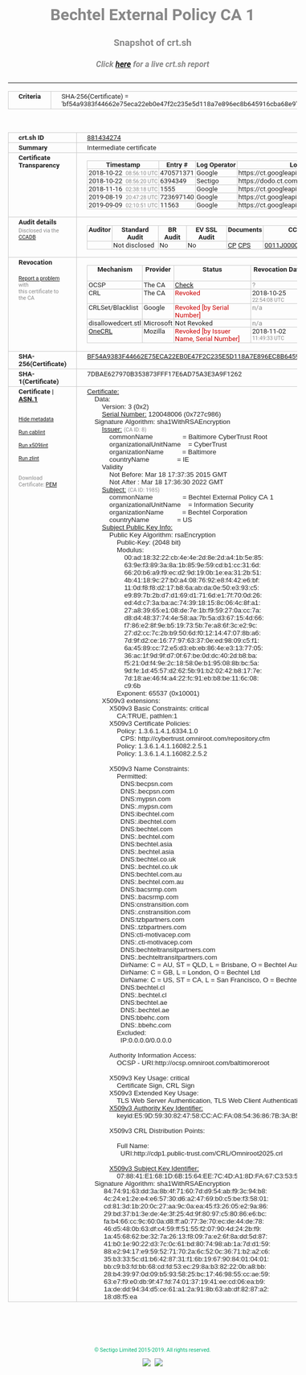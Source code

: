 # Bechtel External Policy CA 1
### Snapshot of crt.sh
##### Click [here](https://crt.sh/?q=BF54A9383F44662E75ECA22EB0E47F2C235E5D118A7E896EC8B645916CBA68E9) for a live crt.sh report

---
<!DOCTYPE HTML PUBLIC "-//W3C//DTD HTML 4.0 Transitional//EN">
<HTML>
<HEAD>
  <META http-equiv="Content-Type" content="text/html; charset=UTF-8">
  <TITLE>crt.sh | bf54a9383f44662e75eca22eb0e47f2c235e5d118a7e896ec8b645916cba68e9</TITLE>
  <META name="description" content="Free CT Log Certificate Search Tool from Sectigo (formerly Comodo CA)">
  <META name="keywords" content="crt.sh, CT, Certificate Transparency, Certificate Search, SSL Certificate, Sectigo, Comodo CA">
  <LINK href="//fonts.googleapis.com/css?family=Roboto+Mono|Roboto:400,400i,700,700i" rel="stylesheet">
  <STYLE type="text/css">
    a {
      white-space: nowrap;
    }
    body {
      color: #888888;
      font: 12pt Roboto, sans-serif;
      padding-top: 10px;
      text-align: center
    }
    form {
      margin: 0px
    }
    span {
      border-radius: 10px
    }
    span.heading {
      color: #888888;
      font: 12pt Roboto, sans-serif
    }
    span.title {
      background-color: #00B373;
      color: #FFFFFF;
      font: bold 18pt Roboto, sans-serif;
      padding: 0px 5px
    }
    span.text {
      color: #888888;
      font: 10pt Roboto, sans-serif
    }
    span.whiteongrey {
      background-color: #D9D9D6;
      color: #FFFFFF;
      font: bold 18pt Roboto, sans-serif;
      padding: 0px 5px
    }
    table {
      border-collapse: collapse;
      color: #222222;
      font: 10pt Roboto, sans-serif;
      margin-left: auto;
      margin-right: auto
    }
    table.options {
      border: none;
      margin-left: 10px
    }
    td, th {
      border: 1px solid #CCCCCC;
      padding: 0px 2px;
      text-align: left;
      vertical-align: top
    }
    td.outer, th.outer {
      border: 1px solid #CCCCCC;
      padding: 2px 20px;
      text-align: left
    }
    th.heading {
      color: #888888;
      font: bold italic 12pt Roboto, sans-serif;
      padding: 20px 0px 0px;
      text-align: center
    }
    th.options, td.options {
      border: none;
      vertical-align: middle
    }
    td.text {
      font: 10pt "Roboto Mono", sans-serif;
      padding: 2px 20px
    }
    td.heading {
      border: none;
      color: #888888;
      font: 12pt Roboto, sans-serif;
      padding-top: 20px;
      text-align: center
    }
    table.lint td, th {
      text-align: center
    }
    .button {
      background-color: #00B373;
      border-radius: 10px;
      color: #FFFFFF;
      font: bold 13pt Roboto, sans-serif
    }
    .copyright {
      font: 8pt Roboto, sans-serif;
      color: #00B373
    }
    .input {
      border: 1px solid #888888;
      font-weight: bold;
      text-align: center
    }
    .small {
      font: 8pt Roboto, sans-serif;
      color: #888888
    }
    .error {
      background-color: #FFDFDF;
      color: #CC0000;
      font-weight: bold
    }
    .fatal {
      background-color: #0000AA;
      color: #FFFFFF;
      font-weight: bold
    }
    .notice {
      background-color: #FFFFDF;
      color: #606000
    }
    .warning {
      background-color: #FFEFDF;
      color: #DF6000
    }
  </STYLE>
</HEAD>
<BODY>

<TABLE>
  <TR>
    <TH class="outer">Criteria</TH>
    <TD class="outer">SHA-256(Certificate) = 'bf54a9383f44662e75eca22eb0e47f2c235e5d118a7e896ec8b645916cba68e9'</TD>
  </TR>
</TABLE>
<BR>
<TABLE>
  <TR>
    <TH class="outer">crt.sh ID</TH>
    <TD class="outer"><A href="?id=881434274">881434274</A></TD>
  </TR>
  <TR>
    <TH class="outer">Summary</TH>
    <TD class="outer">Intermediate certificate</TD>
  </TR>
  <TR>
    <TH class="outer">Certificate<BR>Transparency</TH>
    <TD class="outer">
<TABLE class="options" style="margin-left:0px">
  <TR>
    <TH>Timestamp</TH>
    <TH>Entry #</TH>
    <TH>Log Operator</TH>
    <TH>Log URL</TH>
  </TR>
  <TR>
    <TD>2018-10-22&nbsp; <FONT class="small">08:56:10 UTC</FONT></TD>
    <TD>470571371</TD>
    <TD>Google</TD>
    <TD>https://ct.googleapis.com/rocketeer</TD>
  </TR>
  <TR>
    <TD>2018-10-22&nbsp; <FONT class="small">08:56:20 UTC</FONT></TD>
    <TD>6394349</TD>
    <TD>Sectigo</TD>
    <TD>https://dodo.ct.comodo.com</TD>
  </TR>
  <TR>
    <TD>2018-11-16&nbsp; <FONT class="small">02:38:18 UTC</FONT></TD>
    <TD>1555</TD>
    <TD>Google</TD>
    <TD>https://ct.googleapis.com/logs/argon2022</TD>
  </TR>
  <TR>
    <TD>2019-08-19&nbsp; <FONT class="small">20:47:28 UTC</FONT></TD>
    <TD>723697140</TD>
    <TD>Google</TD>
    <TD>https://ct.googleapis.com/pilot</TD>
  </TR>
  <TR>
    <TD>2019-09-09&nbsp; <FONT class="small">02:10:51 UTC</FONT></TD>
    <TD>11563</TD>
    <TD>Google</TD>
    <TD>https://ct.googleapis.com/logs/xenon2022</TD>
  </TR>
</TABLE>
    </TD>
  </TR>
  <TR>
    <TH class="outer">Audit details<BR>
      <DIV class="small" style="padding-top:3px">Disclosed via the
        <A href="//ccadb-public.secure.force.com/mozilla/PublicAllIntermediateCerts" target="_blank">CCADB</A></DIV>
    </TH>
    <TD class="outer">
<TABLE class="options" style="margin-left:0px">
  <TR>
    <TH>Auditor</TH>
    <TH>Standard Audit</TH>
    <TH>BR Audit</TH>
    <TH>EV SSL Audit</TH>
    <TH>Documents</TH>
    <TH>CCADB</TH>
    <TH>Root Owner / Certificate</TH>
  </TR>
  <TR>
    <TD style="vertical-align:middle"></TD>
    <TD>Not disclosed    <TD>No    <TD>No    <TD>
      <A href="https://content.digicert.com/wp-content/uploads/2019/04/DigiCert_CP_v418.pdf" target="blank">CP</A>
      <A href="https://content.digicert.com/wp-content/uploads/2019/04/DigiCert_CPS_v418.pdf" target="blank">CPS</A>
    </TD>
    <TD><A href="//ccadb.force.com/0011J00001JnbX6QAJ" target="_blank">0011J00001JnbX6QAJ</A></TD>
    <TD><A href="/?id=76">DigiCert</A></TD>
  </TR>
</TABLE>
    </TD>
  </TR>
  <TR>
    <TH class="outer">Revocation<BR><BR>
      <DIV class="small" style="padding-top:3px"><A href="?id=881434274&opt=problemreporting">Report a problem</A> with<BR>this certificate to the CA</DIV></TH>
    <TD class="outer">
      <TABLE class="options" style="margin-left:0px">
        <TR>
          <TH>Mechanism</TH>
          <TH>Provider</TH>
          <TH>Status</TH>
          <TH>Revocation Date</TH>
          <TH>Last Observed in CRL</TH>
          <TH>Last Checked <SPAN style="color:#CC0000;vertical-align:middle;font-size:70%;font-weight:normal">(Error)</SPAN></TH>
        </TR>
        <TR>
          <TD>OCSP</TD>
          <TD>The CA</TD>
          <TD><A href="?id=881434274&opt=ocsp">Check</A></TD>
          <TD><SPAN style="color:#888888">?</SPAN></TD>
          <TD><SPAN style="color:#888888">n/a</SPAN></TD>
          <TD><SPAN style="color:#888888">?</SPAN></TD>
        </TR>
        <TR>
          <TD>CRL</TD>
          <TD>The CA</TD>
          <TD><SPAN style="color:#CC0000">Revoked</SPAN></TD><TD>2018-10-25&nbsp; <FONT class="small">22:54:08 UTC</FONT></TD><TD>2019-11-27&nbsp; <FONT class="small">00:33:19 UTC</FONT></TD><TD>2019-12-04&nbsp; <FONT class="small">20:05:09 UTC</FONT></TD>
        </TR>
        <TR>
          <TD>CRLSet/Blacklist</TD>
          <TD>Google</TD>
          <TD><SPAN style="color:#CC0000">Revoked [by Serial Number]</SPAN></TD>
          <TD><SPAN style="color:#888888">n/a</SPAN></TD>
          <TD><SPAN style="color:#888888">n/a</SPAN></TD>
          <TD><SPAN style="color:#888888">n/a</SPAN></TD>
        </TR>
        <TR>
          <TD>disallowedcert.stl</TD>
          <TD>Microsoft</TD>
          <TD>Not Revoked</TD>
          <TD><SPAN style="color:#888888">n/a</SPAN></TD>
          <TD><SPAN style="color:#888888">n/a</SPAN></TD>
          <TD><SPAN style="color:#888888">n/a</SPAN></TD>
        </TR>
        <TR>
          <TD><A href="/mozilla-onecrl" target="_blank">OneCRL</A></TD>
          <TD>Mozilla</TD>
          <TD><SPAN style="color:#CC0000">Revoked [by Issuer Name, Serial Number]</SPAN></TD><TD>2018-11-02&nbsp; <FONT class="small">11:49:33 UTC</FONT></TD>
          <TD><SPAN style="color:#888888">n/a</SPAN></TD>
          <TD><SPAN style="color:#888888">n/a</SPAN></TD>
        </TR>
      </TABLE>
    </TD>
  </TR>
  <TR>
    <TH class="outer">SHA-256(Certificate)</TH>
    <TD class="outer"><A href="//censys.io/certificates/bf54a9383f44662e75eca22eb0e47f2c235e5d118a7e896ec8b645916cba68e9">BF54A9383F44662E75ECA22EB0E47F2C235E5D118A7E896EC8B645916CBA68E9</A></TD>
  </TR>
  <TR>
    <TH class="outer">SHA-1(Certificate)</TH>
    <TD class="outer">7DBAE627970B353873FFF17E6AD75A3E3A9F1262</TD>
  </TR>
  <TR>
    <TH class="outer">Certificate | <A href="?asn1=881434274">ASN.1</A>
      <SPAN class="small"><BR>
      <BR><BR><A href="?id=881434274&opt=nometadata">Hide metadata</A>
      <BR><BR><A href="?id=881434274&opt=cablint">Run cablint</A>
      <BR><BR><A href="?id=881434274&opt=x509lint">Run x509lint</A>
      <BR><BR><A href="?id=881434274&opt=zlint">Run zlint</A>
      <BR><BR><BR>Download Certificate: <A href="?d=881434274">PEM</A>
      </SPAN>
    </TH>
    <TD class="text"><A href="?d=881434274">Certificate:</A><BR>&nbsp;&nbsp;&nbsp;&nbsp;Data:<BR>&nbsp;&nbsp;&nbsp;&nbsp;&nbsp;&nbsp;&nbsp;&nbsp;Version:&nbsp;3&nbsp;(0x2)<BR>&nbsp;&nbsp;&nbsp;&nbsp;&nbsp;&nbsp;&nbsp;&nbsp;<A href="?serial=0727c986">Serial&nbsp;Number:</A>&nbsp;120048006&nbsp;(0x727c986)<BR>&nbsp;&nbsp;&nbsp;&nbsp;Signature&nbsp;Algorithm:&nbsp;sha1WithRSAEncryption<BR>&nbsp;&nbsp;&nbsp;&nbsp;&nbsp;&nbsp;&nbsp;&nbsp;<A href="?caid=8">Issuer:</A> <SPAN class="small">(CA ID: 8)</SPAN><BR>&nbsp;&nbsp;&nbsp;&nbsp;&nbsp;&nbsp;&nbsp;&nbsp;&nbsp;&nbsp;&nbsp;&nbsp;commonName&nbsp;&nbsp;&nbsp;&nbsp;&nbsp;&nbsp;&nbsp;&nbsp;&nbsp;&nbsp;&nbsp;&nbsp;&nbsp;&nbsp;&nbsp;&nbsp;=&nbsp;Baltimore&nbsp;CyberTrust&nbsp;Root<BR>&nbsp;&nbsp;&nbsp;&nbsp;&nbsp;&nbsp;&nbsp;&nbsp;&nbsp;&nbsp;&nbsp;&nbsp;organizationalUnitName&nbsp;&nbsp;&nbsp;&nbsp;=&nbsp;CyberTrust<BR>&nbsp;&nbsp;&nbsp;&nbsp;&nbsp;&nbsp;&nbsp;&nbsp;&nbsp;&nbsp;&nbsp;&nbsp;organizationName&nbsp;&nbsp;&nbsp;&nbsp;&nbsp;&nbsp;&nbsp;&nbsp;&nbsp;&nbsp;=&nbsp;Baltimore<BR>&nbsp;&nbsp;&nbsp;&nbsp;&nbsp;&nbsp;&nbsp;&nbsp;&nbsp;&nbsp;&nbsp;&nbsp;countryName&nbsp;&nbsp;&nbsp;&nbsp;&nbsp;&nbsp;&nbsp;&nbsp;&nbsp;&nbsp;&nbsp;&nbsp;&nbsp;&nbsp;&nbsp;=&nbsp;IE<BR>&nbsp;&nbsp;&nbsp;&nbsp;&nbsp;&nbsp;&nbsp;&nbsp;Validity<BR>&nbsp;&nbsp;&nbsp;&nbsp;&nbsp;&nbsp;&nbsp;&nbsp;&nbsp;&nbsp;&nbsp;&nbsp;Not&nbsp;Before:&nbsp;Mar&nbsp;18&nbsp;17:37:35&nbsp;2015&nbsp;GMT<BR>&nbsp;&nbsp;&nbsp;&nbsp;&nbsp;&nbsp;&nbsp;&nbsp;&nbsp;&nbsp;&nbsp;&nbsp;Not&nbsp;After&nbsp;:&nbsp;Mar&nbsp;18&nbsp;17:36:30&nbsp;2022&nbsp;GMT<BR>&nbsp;&nbsp;&nbsp;&nbsp;&nbsp;&nbsp;&nbsp;&nbsp;<A href="?caid=1985">Subject:</A> <SPAN class="small">(CA ID: 1985)</SPAN><BR>&nbsp;&nbsp;&nbsp;&nbsp;&nbsp;&nbsp;&nbsp;&nbsp;&nbsp;&nbsp;&nbsp;&nbsp;commonName&nbsp;&nbsp;&nbsp;&nbsp;&nbsp;&nbsp;&nbsp;&nbsp;&nbsp;&nbsp;&nbsp;&nbsp;&nbsp;&nbsp;&nbsp;&nbsp;=&nbsp;Bechtel&nbsp;External&nbsp;Policy&nbsp;CA&nbsp;1<BR>&nbsp;&nbsp;&nbsp;&nbsp;&nbsp;&nbsp;&nbsp;&nbsp;&nbsp;&nbsp;&nbsp;&nbsp;organizationalUnitName&nbsp;&nbsp;&nbsp;&nbsp;=&nbsp;Information&nbsp;Security<BR>&nbsp;&nbsp;&nbsp;&nbsp;&nbsp;&nbsp;&nbsp;&nbsp;&nbsp;&nbsp;&nbsp;&nbsp;organizationName&nbsp;&nbsp;&nbsp;&nbsp;&nbsp;&nbsp;&nbsp;&nbsp;&nbsp;&nbsp;=&nbsp;Bechtel&nbsp;Corporation<BR>&nbsp;&nbsp;&nbsp;&nbsp;&nbsp;&nbsp;&nbsp;&nbsp;&nbsp;&nbsp;&nbsp;&nbsp;countryName&nbsp;&nbsp;&nbsp;&nbsp;&nbsp;&nbsp;&nbsp;&nbsp;&nbsp;&nbsp;&nbsp;&nbsp;&nbsp;&nbsp;&nbsp;=&nbsp;US<BR>&nbsp;&nbsp;&nbsp;&nbsp;&nbsp;&nbsp;&nbsp;&nbsp;<A href="?spkisha256=f5a75de2bbfe29fa44381ddc57aeaafcb965f6eca2369ec3ec609959802402ce">Subject&nbsp;Public&nbsp;Key&nbsp;Info:</A><BR>&nbsp;&nbsp;&nbsp;&nbsp;&nbsp;&nbsp;&nbsp;&nbsp;&nbsp;&nbsp;&nbsp;&nbsp;Public&nbsp;Key&nbsp;Algorithm:&nbsp;rsaEncryption<BR>&nbsp;&nbsp;&nbsp;&nbsp;&nbsp;&nbsp;&nbsp;&nbsp;&nbsp;&nbsp;&nbsp;&nbsp;&nbsp;&nbsp;&nbsp;&nbsp;Public-Key:&nbsp;(2048&nbsp;bit)<BR>&nbsp;&nbsp;&nbsp;&nbsp;&nbsp;&nbsp;&nbsp;&nbsp;&nbsp;&nbsp;&nbsp;&nbsp;&nbsp;&nbsp;&nbsp;&nbsp;Modulus:<BR>&nbsp;&nbsp;&nbsp;&nbsp;&nbsp;&nbsp;&nbsp;&nbsp;&nbsp;&nbsp;&nbsp;&nbsp;&nbsp;&nbsp;&nbsp;&nbsp;&nbsp;&nbsp;&nbsp;&nbsp;00:ad:18:32:22:cb:4e:4e:2d:8e:2d:a4:1b:5e:85:<BR>&nbsp;&nbsp;&nbsp;&nbsp;&nbsp;&nbsp;&nbsp;&nbsp;&nbsp;&nbsp;&nbsp;&nbsp;&nbsp;&nbsp;&nbsp;&nbsp;&nbsp;&nbsp;&nbsp;&nbsp;63:9e:f3:89:3a:8a:1b:85:9e:59:cd:b1:cc:31:6d:<BR>&nbsp;&nbsp;&nbsp;&nbsp;&nbsp;&nbsp;&nbsp;&nbsp;&nbsp;&nbsp;&nbsp;&nbsp;&nbsp;&nbsp;&nbsp;&nbsp;&nbsp;&nbsp;&nbsp;&nbsp;66:20:b6:a9:f9:ec:d2:9d:19:0b:1e:ea:31:2b:51:<BR>&nbsp;&nbsp;&nbsp;&nbsp;&nbsp;&nbsp;&nbsp;&nbsp;&nbsp;&nbsp;&nbsp;&nbsp;&nbsp;&nbsp;&nbsp;&nbsp;&nbsp;&nbsp;&nbsp;&nbsp;4b:41:18:9c:27:b0:a4:08:76:92:e8:f4:42:e6:bf:<BR>&nbsp;&nbsp;&nbsp;&nbsp;&nbsp;&nbsp;&nbsp;&nbsp;&nbsp;&nbsp;&nbsp;&nbsp;&nbsp;&nbsp;&nbsp;&nbsp;&nbsp;&nbsp;&nbsp;&nbsp;11:0d:f8:f8:d2:17:b8:6a:ab:da:0e:50:e3:93:c5:<BR>&nbsp;&nbsp;&nbsp;&nbsp;&nbsp;&nbsp;&nbsp;&nbsp;&nbsp;&nbsp;&nbsp;&nbsp;&nbsp;&nbsp;&nbsp;&nbsp;&nbsp;&nbsp;&nbsp;&nbsp;e9:89:7b:2b:d7:d1:69:d1:71:6d:e1:7f:70:0d:26:<BR>&nbsp;&nbsp;&nbsp;&nbsp;&nbsp;&nbsp;&nbsp;&nbsp;&nbsp;&nbsp;&nbsp;&nbsp;&nbsp;&nbsp;&nbsp;&nbsp;&nbsp;&nbsp;&nbsp;&nbsp;ed:4d:c7:3a:ba:ac:74:39:18:15:8c:06:4c:8f:a1:<BR>&nbsp;&nbsp;&nbsp;&nbsp;&nbsp;&nbsp;&nbsp;&nbsp;&nbsp;&nbsp;&nbsp;&nbsp;&nbsp;&nbsp;&nbsp;&nbsp;&nbsp;&nbsp;&nbsp;&nbsp;27:a8:39:65:e1:08:de:7e:1b:f9:59:27:0a:cc:7a:<BR>&nbsp;&nbsp;&nbsp;&nbsp;&nbsp;&nbsp;&nbsp;&nbsp;&nbsp;&nbsp;&nbsp;&nbsp;&nbsp;&nbsp;&nbsp;&nbsp;&nbsp;&nbsp;&nbsp;&nbsp;d8:d4:48:37:74:4e:58:aa:7b:5a:d3:67:15:4d:66:<BR>&nbsp;&nbsp;&nbsp;&nbsp;&nbsp;&nbsp;&nbsp;&nbsp;&nbsp;&nbsp;&nbsp;&nbsp;&nbsp;&nbsp;&nbsp;&nbsp;&nbsp;&nbsp;&nbsp;&nbsp;f7:86:e2:8f:9e:b5:19:73:5b:7e:a8:6f:3c:e2:9c:<BR>&nbsp;&nbsp;&nbsp;&nbsp;&nbsp;&nbsp;&nbsp;&nbsp;&nbsp;&nbsp;&nbsp;&nbsp;&nbsp;&nbsp;&nbsp;&nbsp;&nbsp;&nbsp;&nbsp;&nbsp;27:d2:cc:7c:2b:b9:50:6d:f0:12:14:47:07:8b:a6:<BR>&nbsp;&nbsp;&nbsp;&nbsp;&nbsp;&nbsp;&nbsp;&nbsp;&nbsp;&nbsp;&nbsp;&nbsp;&nbsp;&nbsp;&nbsp;&nbsp;&nbsp;&nbsp;&nbsp;&nbsp;7d:9f:d2:ce:16:77:97:63:37:0e:ed:98:09:c5:f1:<BR>&nbsp;&nbsp;&nbsp;&nbsp;&nbsp;&nbsp;&nbsp;&nbsp;&nbsp;&nbsp;&nbsp;&nbsp;&nbsp;&nbsp;&nbsp;&nbsp;&nbsp;&nbsp;&nbsp;&nbsp;6a:45:89:cc:72:e5:d3:eb:eb:86:4e:e3:13:77:05:<BR>&nbsp;&nbsp;&nbsp;&nbsp;&nbsp;&nbsp;&nbsp;&nbsp;&nbsp;&nbsp;&nbsp;&nbsp;&nbsp;&nbsp;&nbsp;&nbsp;&nbsp;&nbsp;&nbsp;&nbsp;36:ac:1f:9d:9f:d7:0f:67:be:0d:dc:40:2d:b8:ba:<BR>&nbsp;&nbsp;&nbsp;&nbsp;&nbsp;&nbsp;&nbsp;&nbsp;&nbsp;&nbsp;&nbsp;&nbsp;&nbsp;&nbsp;&nbsp;&nbsp;&nbsp;&nbsp;&nbsp;&nbsp;f5:21:0d:f4:9e:2c:18:58:0e:b1:95:08:8b:bc:5a:<BR>&nbsp;&nbsp;&nbsp;&nbsp;&nbsp;&nbsp;&nbsp;&nbsp;&nbsp;&nbsp;&nbsp;&nbsp;&nbsp;&nbsp;&nbsp;&nbsp;&nbsp;&nbsp;&nbsp;&nbsp;9d:fe:1d:45:57:d2:62:5b:91:b2:02:42:b8:17:7e:<BR>&nbsp;&nbsp;&nbsp;&nbsp;&nbsp;&nbsp;&nbsp;&nbsp;&nbsp;&nbsp;&nbsp;&nbsp;&nbsp;&nbsp;&nbsp;&nbsp;&nbsp;&nbsp;&nbsp;&nbsp;7d:18:ae:46:f4:a4:22:fc:91:eb:b8:be:11:6c:08:<BR>&nbsp;&nbsp;&nbsp;&nbsp;&nbsp;&nbsp;&nbsp;&nbsp;&nbsp;&nbsp;&nbsp;&nbsp;&nbsp;&nbsp;&nbsp;&nbsp;&nbsp;&nbsp;&nbsp;&nbsp;c9:6b<BR>&nbsp;&nbsp;&nbsp;&nbsp;&nbsp;&nbsp;&nbsp;&nbsp;&nbsp;&nbsp;&nbsp;&nbsp;&nbsp;&nbsp;&nbsp;&nbsp;Exponent:&nbsp;65537&nbsp;(0x10001)<BR>&nbsp;&nbsp;&nbsp;&nbsp;&nbsp;&nbsp;&nbsp;&nbsp;X509v3&nbsp;extensions:<BR>&nbsp;&nbsp;&nbsp;&nbsp;&nbsp;&nbsp;&nbsp;&nbsp;&nbsp;&nbsp;&nbsp;&nbsp;X509v3&nbsp;Basic&nbsp;Constraints:&nbsp;critical<BR>&nbsp;&nbsp;&nbsp;&nbsp;&nbsp;&nbsp;&nbsp;&nbsp;&nbsp;&nbsp;&nbsp;&nbsp;&nbsp;&nbsp;&nbsp;&nbsp;CA:TRUE,&nbsp;pathlen:1<BR>&nbsp;&nbsp;&nbsp;&nbsp;&nbsp;&nbsp;&nbsp;&nbsp;&nbsp;&nbsp;&nbsp;&nbsp;X509v3&nbsp;Certificate&nbsp;Policies:&nbsp;<BR>&nbsp;&nbsp;&nbsp;&nbsp;&nbsp;&nbsp;&nbsp;&nbsp;&nbsp;&nbsp;&nbsp;&nbsp;&nbsp;&nbsp;&nbsp;&nbsp;Policy:&nbsp;1.3.6.1.4.1.6334.1.0<BR>&nbsp;&nbsp;&nbsp;&nbsp;&nbsp;&nbsp;&nbsp;&nbsp;&nbsp;&nbsp;&nbsp;&nbsp;&nbsp;&nbsp;&nbsp;&nbsp;&nbsp;&nbsp;CPS:&nbsp;http://cybertrust.omniroot.com/repository.cfm<BR>&nbsp;&nbsp;&nbsp;&nbsp;&nbsp;&nbsp;&nbsp;&nbsp;&nbsp;&nbsp;&nbsp;&nbsp;&nbsp;&nbsp;&nbsp;&nbsp;Policy:&nbsp;1.3.6.1.4.1.16082.2.5.1<BR>&nbsp;&nbsp;&nbsp;&nbsp;&nbsp;&nbsp;&nbsp;&nbsp;&nbsp;&nbsp;&nbsp;&nbsp;&nbsp;&nbsp;&nbsp;&nbsp;Policy:&nbsp;1.3.6.1.4.1.16082.2.5.2<BR><BR>&nbsp;&nbsp;&nbsp;&nbsp;&nbsp;&nbsp;&nbsp;&nbsp;&nbsp;&nbsp;&nbsp;&nbsp;X509v3&nbsp;Name&nbsp;Constraints:&nbsp;<BR>&nbsp;&nbsp;&nbsp;&nbsp;&nbsp;&nbsp;&nbsp;&nbsp;&nbsp;&nbsp;&nbsp;&nbsp;&nbsp;&nbsp;&nbsp;&nbsp;Permitted:<BR>&nbsp;&nbsp;&nbsp;&nbsp;&nbsp;&nbsp;&nbsp;&nbsp;&nbsp;&nbsp;&nbsp;&nbsp;&nbsp;&nbsp;&nbsp;&nbsp;&nbsp;&nbsp;DNS:becpsn.com<BR>&nbsp;&nbsp;&nbsp;&nbsp;&nbsp;&nbsp;&nbsp;&nbsp;&nbsp;&nbsp;&nbsp;&nbsp;&nbsp;&nbsp;&nbsp;&nbsp;&nbsp;&nbsp;DNS:.becpsn.com<BR>&nbsp;&nbsp;&nbsp;&nbsp;&nbsp;&nbsp;&nbsp;&nbsp;&nbsp;&nbsp;&nbsp;&nbsp;&nbsp;&nbsp;&nbsp;&nbsp;&nbsp;&nbsp;DNS:mypsn.com<BR>&nbsp;&nbsp;&nbsp;&nbsp;&nbsp;&nbsp;&nbsp;&nbsp;&nbsp;&nbsp;&nbsp;&nbsp;&nbsp;&nbsp;&nbsp;&nbsp;&nbsp;&nbsp;DNS:.mypsn.com<BR>&nbsp;&nbsp;&nbsp;&nbsp;&nbsp;&nbsp;&nbsp;&nbsp;&nbsp;&nbsp;&nbsp;&nbsp;&nbsp;&nbsp;&nbsp;&nbsp;&nbsp;&nbsp;DNS:ibechtel.com<BR>&nbsp;&nbsp;&nbsp;&nbsp;&nbsp;&nbsp;&nbsp;&nbsp;&nbsp;&nbsp;&nbsp;&nbsp;&nbsp;&nbsp;&nbsp;&nbsp;&nbsp;&nbsp;DNS:.ibechtel.com<BR>&nbsp;&nbsp;&nbsp;&nbsp;&nbsp;&nbsp;&nbsp;&nbsp;&nbsp;&nbsp;&nbsp;&nbsp;&nbsp;&nbsp;&nbsp;&nbsp;&nbsp;&nbsp;DNS:bechtel.com<BR>&nbsp;&nbsp;&nbsp;&nbsp;&nbsp;&nbsp;&nbsp;&nbsp;&nbsp;&nbsp;&nbsp;&nbsp;&nbsp;&nbsp;&nbsp;&nbsp;&nbsp;&nbsp;DNS:.bechtel.com<BR>&nbsp;&nbsp;&nbsp;&nbsp;&nbsp;&nbsp;&nbsp;&nbsp;&nbsp;&nbsp;&nbsp;&nbsp;&nbsp;&nbsp;&nbsp;&nbsp;&nbsp;&nbsp;DNS:bechtel.asia<BR>&nbsp;&nbsp;&nbsp;&nbsp;&nbsp;&nbsp;&nbsp;&nbsp;&nbsp;&nbsp;&nbsp;&nbsp;&nbsp;&nbsp;&nbsp;&nbsp;&nbsp;&nbsp;DNS:.bechtel.asia<BR>&nbsp;&nbsp;&nbsp;&nbsp;&nbsp;&nbsp;&nbsp;&nbsp;&nbsp;&nbsp;&nbsp;&nbsp;&nbsp;&nbsp;&nbsp;&nbsp;&nbsp;&nbsp;DNS:bechtel.co.uk<BR>&nbsp;&nbsp;&nbsp;&nbsp;&nbsp;&nbsp;&nbsp;&nbsp;&nbsp;&nbsp;&nbsp;&nbsp;&nbsp;&nbsp;&nbsp;&nbsp;&nbsp;&nbsp;DNS:.bechtel.co.uk<BR>&nbsp;&nbsp;&nbsp;&nbsp;&nbsp;&nbsp;&nbsp;&nbsp;&nbsp;&nbsp;&nbsp;&nbsp;&nbsp;&nbsp;&nbsp;&nbsp;&nbsp;&nbsp;DNS:bechtel.com.au<BR>&nbsp;&nbsp;&nbsp;&nbsp;&nbsp;&nbsp;&nbsp;&nbsp;&nbsp;&nbsp;&nbsp;&nbsp;&nbsp;&nbsp;&nbsp;&nbsp;&nbsp;&nbsp;DNS:.bechtel.com.au<BR>&nbsp;&nbsp;&nbsp;&nbsp;&nbsp;&nbsp;&nbsp;&nbsp;&nbsp;&nbsp;&nbsp;&nbsp;&nbsp;&nbsp;&nbsp;&nbsp;&nbsp;&nbsp;DNS:bacsrmp.com<BR>&nbsp;&nbsp;&nbsp;&nbsp;&nbsp;&nbsp;&nbsp;&nbsp;&nbsp;&nbsp;&nbsp;&nbsp;&nbsp;&nbsp;&nbsp;&nbsp;&nbsp;&nbsp;DNS:.bacsrmp.com<BR>&nbsp;&nbsp;&nbsp;&nbsp;&nbsp;&nbsp;&nbsp;&nbsp;&nbsp;&nbsp;&nbsp;&nbsp;&nbsp;&nbsp;&nbsp;&nbsp;&nbsp;&nbsp;DNS:cnstransition.com<BR>&nbsp;&nbsp;&nbsp;&nbsp;&nbsp;&nbsp;&nbsp;&nbsp;&nbsp;&nbsp;&nbsp;&nbsp;&nbsp;&nbsp;&nbsp;&nbsp;&nbsp;&nbsp;DNS:.cnstransition.com<BR>&nbsp;&nbsp;&nbsp;&nbsp;&nbsp;&nbsp;&nbsp;&nbsp;&nbsp;&nbsp;&nbsp;&nbsp;&nbsp;&nbsp;&nbsp;&nbsp;&nbsp;&nbsp;DNS:tzbpartners.com<BR>&nbsp;&nbsp;&nbsp;&nbsp;&nbsp;&nbsp;&nbsp;&nbsp;&nbsp;&nbsp;&nbsp;&nbsp;&nbsp;&nbsp;&nbsp;&nbsp;&nbsp;&nbsp;DNS:.tzbpartners.com<BR>&nbsp;&nbsp;&nbsp;&nbsp;&nbsp;&nbsp;&nbsp;&nbsp;&nbsp;&nbsp;&nbsp;&nbsp;&nbsp;&nbsp;&nbsp;&nbsp;&nbsp;&nbsp;DNS:cti-motivacep.com<BR>&nbsp;&nbsp;&nbsp;&nbsp;&nbsp;&nbsp;&nbsp;&nbsp;&nbsp;&nbsp;&nbsp;&nbsp;&nbsp;&nbsp;&nbsp;&nbsp;&nbsp;&nbsp;DNS:.cti-motivacep.com<BR>&nbsp;&nbsp;&nbsp;&nbsp;&nbsp;&nbsp;&nbsp;&nbsp;&nbsp;&nbsp;&nbsp;&nbsp;&nbsp;&nbsp;&nbsp;&nbsp;&nbsp;&nbsp;DNS:bechteltransitpartners.com<BR>&nbsp;&nbsp;&nbsp;&nbsp;&nbsp;&nbsp;&nbsp;&nbsp;&nbsp;&nbsp;&nbsp;&nbsp;&nbsp;&nbsp;&nbsp;&nbsp;&nbsp;&nbsp;DNS:.bechteltransitpartners.com<BR>&nbsp;&nbsp;&nbsp;&nbsp;&nbsp;&nbsp;&nbsp;&nbsp;&nbsp;&nbsp;&nbsp;&nbsp;&nbsp;&nbsp;&nbsp;&nbsp;&nbsp;&nbsp;DirName:&nbsp;C&nbsp;=&nbsp;AU,&nbsp;ST&nbsp;=&nbsp;QLD,&nbsp;L&nbsp;=&nbsp;Brisbane,&nbsp;O&nbsp;=&nbsp;Bechtel&nbsp;Australia&nbsp;Proprietary&nbsp;Limited<BR>&nbsp;&nbsp;&nbsp;&nbsp;&nbsp;&nbsp;&nbsp;&nbsp;&nbsp;&nbsp;&nbsp;&nbsp;&nbsp;&nbsp;&nbsp;&nbsp;&nbsp;&nbsp;DirName:&nbsp;C&nbsp;=&nbsp;GB,&nbsp;L&nbsp;=&nbsp;London,&nbsp;O&nbsp;=&nbsp;Bechtel&nbsp;Ltd<BR>&nbsp;&nbsp;&nbsp;&nbsp;&nbsp;&nbsp;&nbsp;&nbsp;&nbsp;&nbsp;&nbsp;&nbsp;&nbsp;&nbsp;&nbsp;&nbsp;&nbsp;&nbsp;DirName:&nbsp;C&nbsp;=&nbsp;US,&nbsp;ST&nbsp;=&nbsp;CA,&nbsp;L&nbsp;=&nbsp;San&nbsp;Francisco,&nbsp;O&nbsp;=&nbsp;Bechtel&nbsp;Corporation<BR>&nbsp;&nbsp;&nbsp;&nbsp;&nbsp;&nbsp;&nbsp;&nbsp;&nbsp;&nbsp;&nbsp;&nbsp;&nbsp;&nbsp;&nbsp;&nbsp;&nbsp;&nbsp;DNS:bechtel.cl<BR>&nbsp;&nbsp;&nbsp;&nbsp;&nbsp;&nbsp;&nbsp;&nbsp;&nbsp;&nbsp;&nbsp;&nbsp;&nbsp;&nbsp;&nbsp;&nbsp;&nbsp;&nbsp;DNS:.bechtel.cl<BR>&nbsp;&nbsp;&nbsp;&nbsp;&nbsp;&nbsp;&nbsp;&nbsp;&nbsp;&nbsp;&nbsp;&nbsp;&nbsp;&nbsp;&nbsp;&nbsp;&nbsp;&nbsp;DNS:bechtel.ae<BR>&nbsp;&nbsp;&nbsp;&nbsp;&nbsp;&nbsp;&nbsp;&nbsp;&nbsp;&nbsp;&nbsp;&nbsp;&nbsp;&nbsp;&nbsp;&nbsp;&nbsp;&nbsp;DNS:.bechtel.ae<BR>&nbsp;&nbsp;&nbsp;&nbsp;&nbsp;&nbsp;&nbsp;&nbsp;&nbsp;&nbsp;&nbsp;&nbsp;&nbsp;&nbsp;&nbsp;&nbsp;&nbsp;&nbsp;DNS:bbehc.com<BR>&nbsp;&nbsp;&nbsp;&nbsp;&nbsp;&nbsp;&nbsp;&nbsp;&nbsp;&nbsp;&nbsp;&nbsp;&nbsp;&nbsp;&nbsp;&nbsp;&nbsp;&nbsp;DNS:.bbehc.com<BR>&nbsp;&nbsp;&nbsp;&nbsp;&nbsp;&nbsp;&nbsp;&nbsp;&nbsp;&nbsp;&nbsp;&nbsp;&nbsp;&nbsp;&nbsp;&nbsp;Excluded:<BR>&nbsp;&nbsp;&nbsp;&nbsp;&nbsp;&nbsp;&nbsp;&nbsp;&nbsp;&nbsp;&nbsp;&nbsp;&nbsp;&nbsp;&nbsp;&nbsp;&nbsp;&nbsp;IP:0.0.0.0/0.0.0.0<BR><BR>&nbsp;&nbsp;&nbsp;&nbsp;&nbsp;&nbsp;&nbsp;&nbsp;&nbsp;&nbsp;&nbsp;&nbsp;Authority&nbsp;Information&nbsp;Access:&nbsp;<BR>&nbsp;&nbsp;&nbsp;&nbsp;&nbsp;&nbsp;&nbsp;&nbsp;&nbsp;&nbsp;&nbsp;&nbsp;&nbsp;&nbsp;&nbsp;&nbsp;OCSP&nbsp;-&nbsp;URI:http://ocsp.omniroot.com/baltimoreroot<BR><BR>&nbsp;&nbsp;&nbsp;&nbsp;&nbsp;&nbsp;&nbsp;&nbsp;&nbsp;&nbsp;&nbsp;&nbsp;X509v3&nbsp;Key&nbsp;Usage:&nbsp;critical<BR>&nbsp;&nbsp;&nbsp;&nbsp;&nbsp;&nbsp;&nbsp;&nbsp;&nbsp;&nbsp;&nbsp;&nbsp;&nbsp;&nbsp;&nbsp;&nbsp;Certificate&nbsp;Sign,&nbsp;CRL&nbsp;Sign<BR>&nbsp;&nbsp;&nbsp;&nbsp;&nbsp;&nbsp;&nbsp;&nbsp;&nbsp;&nbsp;&nbsp;&nbsp;X509v3&nbsp;Extended&nbsp;Key&nbsp;Usage:&nbsp;<BR>&nbsp;&nbsp;&nbsp;&nbsp;&nbsp;&nbsp;&nbsp;&nbsp;&nbsp;&nbsp;&nbsp;&nbsp;&nbsp;&nbsp;&nbsp;&nbsp;TLS&nbsp;Web&nbsp;Server&nbsp;Authentication,&nbsp;TLS&nbsp;Web&nbsp;Client&nbsp;Authentication,&nbsp;OCSP&nbsp;Signing,&nbsp;1.3.6.1.5.5.7.3.14<BR>&nbsp;&nbsp;&nbsp;&nbsp;&nbsp;&nbsp;&nbsp;&nbsp;&nbsp;&nbsp;&nbsp;&nbsp;<A href="?ski=e59d5930824758ccacfa085436867b3ab5044df0">X509v3&nbsp;Authority&nbsp;Key&nbsp;Identifier:</A><BR>&nbsp;&nbsp;&nbsp;&nbsp;&nbsp;&nbsp;&nbsp;&nbsp;&nbsp;&nbsp;&nbsp;&nbsp;&nbsp;&nbsp;&nbsp;&nbsp;keyid:E5:9D:59:30:82:47:58:CC:AC:FA:08:54:36:86:7B:3A:B5:04:4D:F0<BR><BR>&nbsp;&nbsp;&nbsp;&nbsp;&nbsp;&nbsp;&nbsp;&nbsp;&nbsp;&nbsp;&nbsp;&nbsp;X509v3&nbsp;CRL&nbsp;Distribution&nbsp;Points:&nbsp;<BR><BR>&nbsp;&nbsp;&nbsp;&nbsp;&nbsp;&nbsp;&nbsp;&nbsp;&nbsp;&nbsp;&nbsp;&nbsp;&nbsp;&nbsp;&nbsp;&nbsp;Full&nbsp;Name:<BR>&nbsp;&nbsp;&nbsp;&nbsp;&nbsp;&nbsp;&nbsp;&nbsp;&nbsp;&nbsp;&nbsp;&nbsp;&nbsp;&nbsp;&nbsp;&nbsp;&nbsp;&nbsp;URI:http://cdp1.public-trust.com/CRL/Omniroot2025.crl<BR><BR>&nbsp;&nbsp;&nbsp;&nbsp;&nbsp;&nbsp;&nbsp;&nbsp;&nbsp;&nbsp;&nbsp;&nbsp;<A href="?ski=078841e1681d6b1564ee7c4da18dfa67c3535937">X509v3&nbsp;Subject&nbsp;Key&nbsp;Identifier:</A><BR>&nbsp;&nbsp;&nbsp;&nbsp;&nbsp;&nbsp;&nbsp;&nbsp;&nbsp;&nbsp;&nbsp;&nbsp;&nbsp;&nbsp;&nbsp;&nbsp;07:88:41:E1:68:1D:6B:15:64:EE:7C:4D:A1:8D:FA:67:C3:53:59:37<BR>&nbsp;&nbsp;&nbsp;&nbsp;Signature&nbsp;Algorithm:&nbsp;sha1WithRSAEncryption<BR>&nbsp;&nbsp;&nbsp;&nbsp;&nbsp;&nbsp;&nbsp;&nbsp;&nbsp;84:74:91:63:dd:3a:8b:4f:71:60:7d:d9:54:ab:f9:3c:94:b8:<BR>&nbsp;&nbsp;&nbsp;&nbsp;&nbsp;&nbsp;&nbsp;&nbsp;&nbsp;4c:24:e1:2e:e4:e6:57:30:d6:a2:47:69:b0:c5:be:f3:58:01:<BR>&nbsp;&nbsp;&nbsp;&nbsp;&nbsp;&nbsp;&nbsp;&nbsp;&nbsp;cd:81:3d:1b:20:0c:27:aa:9c:0a:ea:45:f3:26:05:e2:9a:86:<BR>&nbsp;&nbsp;&nbsp;&nbsp;&nbsp;&nbsp;&nbsp;&nbsp;&nbsp;29:bd:37:b1:3e:de:4e:3f:25:4d:9f:80:97:c5:80:86:e6:bc:<BR>&nbsp;&nbsp;&nbsp;&nbsp;&nbsp;&nbsp;&nbsp;&nbsp;&nbsp;fa:b4:66:cc:9c:60:0a:d8:ff:a0:77:3e:70:ec:de:44:de:78:<BR>&nbsp;&nbsp;&nbsp;&nbsp;&nbsp;&nbsp;&nbsp;&nbsp;&nbsp;46:d5:48:0b:63:df:c4:59:ff:51:55:f2:07:90:4d:24:2b:f9:<BR>&nbsp;&nbsp;&nbsp;&nbsp;&nbsp;&nbsp;&nbsp;&nbsp;&nbsp;1a:45:68:62:be:32:7a:26:13:f8:09:7a:e2:6f:8a:dd:5d:87:<BR>&nbsp;&nbsp;&nbsp;&nbsp;&nbsp;&nbsp;&nbsp;&nbsp;&nbsp;41:b0:1e:90:22:d3:7c:0c:61:bd:80:74:98:ab:1a:7d:d1:59:<BR>&nbsp;&nbsp;&nbsp;&nbsp;&nbsp;&nbsp;&nbsp;&nbsp;&nbsp;88:e2:94:17:e9:59:52:71:70:2a:6c:52:0c:36:71:b2:a2:c6:<BR>&nbsp;&nbsp;&nbsp;&nbsp;&nbsp;&nbsp;&nbsp;&nbsp;&nbsp;35:b3:33:5c:d1:b6:42:87:31:f1:6b:19:67:90:84:01:04:01:<BR>&nbsp;&nbsp;&nbsp;&nbsp;&nbsp;&nbsp;&nbsp;&nbsp;&nbsp;bb:c9:b3:fd:bb:68:cd:fd:53:ec:29:8a:b3:82:22:0b:a8:bb:<BR>&nbsp;&nbsp;&nbsp;&nbsp;&nbsp;&nbsp;&nbsp;&nbsp;&nbsp;28:b4:39:97:0d:09:b5:93:58:25:bc:17:46:98:55:cc:ae:59:<BR>&nbsp;&nbsp;&nbsp;&nbsp;&nbsp;&nbsp;&nbsp;&nbsp;&nbsp;63:e7:f9:e0:db:9f:47:fd:74:01:37:19:41:ee:cd:06:ea:b9:<BR>&nbsp;&nbsp;&nbsp;&nbsp;&nbsp;&nbsp;&nbsp;&nbsp;&nbsp;1a:de:dd:94:34:d5:ce:61:a1:2a:91:8b:63:ab:df:82:87:a2:<BR>&nbsp;&nbsp;&nbsp;&nbsp;&nbsp;&nbsp;&nbsp;&nbsp;&nbsp;18:d8:f5:ea<BR>    </TD>
  </TR>
</TABLE>

  <BR><BR><BR>

  <P class="copyright">&copy; Sectigo Limited 2015-2019. All rights reserved.</P>
  <DIV>
    <A href="https://sectigo.com/"><IMG src="/sectigo_s.png"></A>
    &nbsp;<A href="https://github.com/crtsh"><IMG src="/GitHub-Mark-32px.png"></A>
  </DIV>
</BODY>
</HTML>
